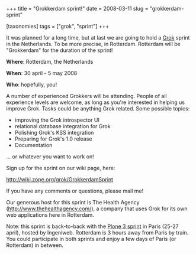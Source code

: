 +++
title = "Grokkerdam sprint!"
date = 2008-03-11
slug = "grokkerdam-sprint"

[taxonomies]
tags = ["grok", "sprint"]
+++

It was planned for a long time, but at last we are going to hold a
[Grok](http://grok.zope.org) sprint in the Netherlands. To be more
precise, in Rotterdam. Rotterdam will be "Grokkerdam" for the duration
of the sprint!

**Where**: Rotterdam, the Netherlands

**When**: 30 april - 5 may 2008

**Who**: hopefully, you!

A number of experienced Grokkers will be attending. People of all
experience levels are welcome, as long as you're interested in helping
us improve Grok. Tasks could be anything Grok related. Some possible
topics:

- improving the Grok introspector UI
- relational database integration for Grok
- Polishing Grok's KSS integration
- Preparing for Grok's 1.0 release
- Documentation

... or whatever you want to work on!

Sign up for the sprint on our wiki page, here:

<http://wiki.zope.org/grok/GrokkerdamSprint>

If you have any comments or questions, please mail me!

Our generous host for this sprint is The Health Agency
(<http://www.thehealthagency.com/>), a company that uses Grok for its
own web applications here in Rotterdam.

Note: this sprint is back-to-back with the [Plone 3
sprint](http://www.openplans.org/projects/plone-3-paris-sprint/project-home)
in Paris (25-27 april), hosted by Ingeniweb. Rotterdam is 3 hours away
from Paris by train. You could participate in both sprints and enjoy a
few days of Paris (or Rotterdam) in between.
